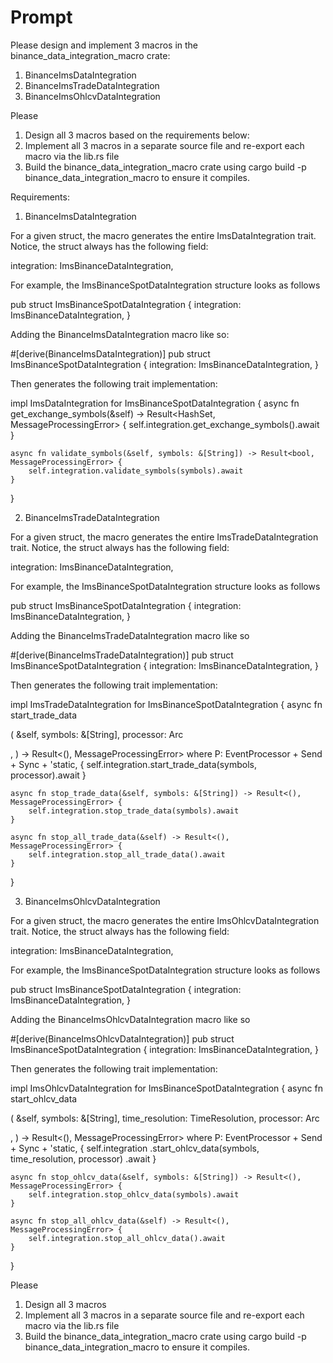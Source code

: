 # Prompt

Please design and implement 3 macros in the binance_data_integration_macro
crate:

1. BinanceImsDataIntegration
2. BinanceImsTradeDataIntegration
3. BinanceImsOhlcvDataIntegration

Please
1. Design all 3 macros based on the requirements below:
2. Implement all 3 macros in a separate source file and re-export each macro via the lib.rs file
3. Build the binance_data_integration_macro crate using cargo build -p binance_data_integration_macro to ensure it compiles.

Requirements:

1) BinanceImsDataIntegration

For a given struct, the macro generates the entire ImsDataIntegration trait.
Notice, the struct always has the following field:

integration: ImsBinanceDataIntegration,


For example, the ImsBinanceSpotDataIntegration structure looks as follows

pub struct ImsBinanceSpotDataIntegration {
integration: ImsBinanceDataIntegration,
}

Adding the BinanceImsDataIntegration macro like so:

#[derive(BinanceImsDataIntegration)]
pub struct ImsBinanceSpotDataIntegration {
integration: ImsBinanceDataIntegration,
}

Then generates the following trait implementation:

impl ImsDataIntegration for ImsBinanceSpotDataIntegration {
async fn get_exchange_symbols(&self) -> Result<HashSet<String>, MessageProcessingError> {
self.integration.get_exchange_symbols().await
}

    async fn validate_symbols(&self, symbols: &[String]) -> Result<bool, MessageProcessingError> {
        self.integration.validate_symbols(symbols).await
    }
}

2) BinanceImsTradeDataIntegration

For a given struct, the macro generates the entire ImsTradeDataIntegration trait.
Notice, the struct always has the following field:

integration: ImsBinanceDataIntegration,

For example, the ImsBinanceSpotDataIntegration structure looks as follows

pub struct ImsBinanceSpotDataIntegration {
integration: ImsBinanceDataIntegration,
}

Adding the BinanceImsTradeDataIntegration macro like so

#[derive(BinanceImsTradeDataIntegration)]
pub struct ImsBinanceSpotDataIntegration {
integration: ImsBinanceDataIntegration,
}

Then generates the following trait implementation:

impl ImsTradeDataIntegration for ImsBinanceSpotDataIntegration {
async fn start_trade_data<P>(
&self,
symbols: &[String],
processor: Arc<P>,
) -> Result<(), MessageProcessingError>
where
P: EventProcessor + Send + Sync + 'static,
{
self.integration.start_trade_data(symbols, processor).await
}

    async fn stop_trade_data(&self, symbols: &[String]) -> Result<(), MessageProcessingError> {
        self.integration.stop_trade_data(symbols).await
    }

    async fn stop_all_trade_data(&self) -> Result<(), MessageProcessingError> {
        self.integration.stop_all_trade_data().await
    }
}

3) BinanceImsOhlcvDataIntegration

For a given struct, the macro generates the entire ImsOhlcvDataIntegration  trait.
Notice, the struct always has the following field:

integration: ImsBinanceDataIntegration,

For example, the ImsBinanceSpotDataIntegration structure looks as follows

pub struct ImsBinanceSpotDataIntegration {
integration: ImsBinanceDataIntegration,
}

Adding the BinanceImsOhlcvDataIntegration macro like so

#[derive(BinanceImsOhlcvDataIntegration)]
pub struct ImsBinanceSpotDataIntegration {
integration: ImsBinanceDataIntegration,
}

Then generates the following trait implementation:

impl ImsOhlcvDataIntegration for ImsBinanceSpotDataIntegration {
async fn start_ohlcv_data<P>(
&self,
symbols: &[String],
time_resolution: TimeResolution,
processor: Arc<P>,
) -> Result<(), MessageProcessingError>
where
P: EventProcessor + Send + Sync + 'static,
{
self.integration
.start_ohlcv_data(symbols, time_resolution, processor)
.await
}

    async fn stop_ohlcv_data(&self, symbols: &[String]) -> Result<(), MessageProcessingError> {
        self.integration.stop_ohlcv_data(symbols).await
    }

    async fn stop_all_ohlcv_data(&self) -> Result<(), MessageProcessingError> {
        self.integration.stop_all_ohlcv_data().await
    }
}


Please
1. Design all 3 macros
2. Implement all 3 macros in a separate source file and re-export each macro via the lib.rs file
3. Build the binance_data_integration_macro crate using cargo build -p binance_data_integration_macro to ensure it compiles. 
